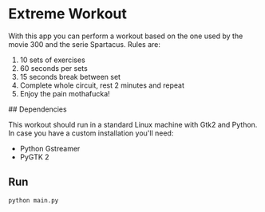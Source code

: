 # Extreme Workout

With this app you can perform a workout based on the one used by the movie 300 and the serie Spartacus. Rules are:

1. 10 sets of exercises
2. 60 seconds per sets
3. 15 seconds break between set
4. Complete whole circuit, rest 2 minutes and repeat
5. Enjoy the pain mothafucka!

## Dependencies

This workout should run in a standard Linux machine with Gtk2 and Python. In case you have a custom installation you'll
need:

* Python Gstreamer
* PyGTK 2

## Run

```bash
python main.py
```
